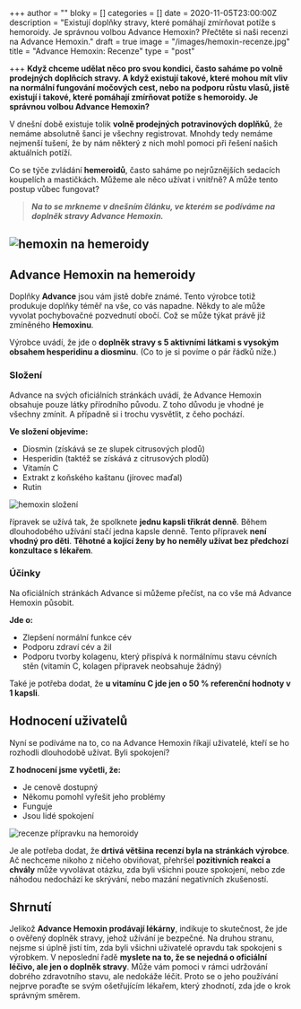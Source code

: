 +++
author = ""
bloky = []
categories = []
date = 2020-11-05T23:00:00Z
description = "Existují doplňky stravy, které pomáhají zmírňovat potíže s hemoroidy. Je správnou volbou Advance Hemoxin? Přečtěte si naši recenzi na Advance Hemoxin."
draft = true
image = "/images/hemoxin-recenze.jpg"
title = "Advance Hemoxin: Recenze"
type = "post"

+++
**Když chceme udělat něco pro svou kondici, často saháme po volně prodejných doplňcích stravy. A když existují takové, které mohou mít vliv na normální fungování močových cest, nebo na podporu růstu vlasů, jistě existují i takové, které pomáhají zmírňovat potíže s hemoroidy. Je správnou volbou Advance Hemoxin?**

V dnešní době existuje tolik **volně prodejných potravinových doplňků**, že nemáme absolutně šanci je všechny registrovat. Mnohdy tedy nemáme nejmenší tušení, že by nám některý z nich mohl pomoci při řešení našich aktuálních potíží.

Co se týče zvládání **hemeroidů**, často saháme po nejrůznějších sedacích koupelích a mastičkách. Můžeme ale něco užívat i vnitřně? A může tento postup vůbec fungovat?

> **_Na to se mrkneme v dnešním článku, ve kterém se podíváme na doplněk stravy Advance Hemoxin._**

## ![hemoxin na hemeroidy](/images/hemoxin-na-hemeroidy.jpg)

## Advance Hemoxin na hemeroidy

Doplňky **Advance** jsou vám jistě dobře známé. Tento výrobce totiž produkuje doplňky téměř na vše, co vás napadne. Někdy to ale může vyvolat pochybovačné pozvednutí obočí. Což se může týkat právě již zmíněného **Hemoxinu**.

Výrobce uvádí, že jde o **doplněk stravy s 5 aktivními látkami s vysokým obsahem hesperidinu a diosminu**. (Co to je si povíme o pár řádků níže.)

### Složení

Advance na svých oficiálních stránkách uvádí, že Advance Hemoxin obsahuje pouze látky přírodního původu. Z toho důvodu je vhodné je všechny zmínit. A případně si i trochu vysvětlit, z čeho pochází.

**Ve složení objevíme:**

* Diosmin (získává se ze slupek citrusových plodů)
* Hesperidin (taktéž se získává z citrusových plodů)
* Vitamín C
* Extrakt z koňského kaštanu (jírovec maďal)
* Rutin

![hemoxin složení](/images/hemoxin-slozeni.jpg)

řípravek se užívá tak, že spolknete **jednu kapsli třikrát denně**. Během dlouhodobého užívání stačí jedna kapsle denně. Tento přípravek **není vhodný pro děti**. **Těhotné a kojící ženy by ho neměly užívat bez předchozí konzultace s lékařem**.

### Účinky

Na oficiálních stránkách Advance si můžeme přečíst, na co vše má Advance Hemoxin působit.

**Jde o:**

* Zlepšení normální funkce cév
* Podporu zdraví cév a žil
* Podporu tvorby kolagenu, který přispívá k normálnímu stavu cévních stěn (vitamín C, kolagen přípravek neobsahuje žádný)

Také je potřeba dodat, že **u vitamínu C jde jen o 50 % referenční hodnoty v 1 kapsli**.

## Hodnocení uživatelů

Nyní se podíváme na to, co na Advance Hemoxin říkají uživatelé, kteří se ho rozhodli dlouhodobě užívat. Byli spokojení?

**Z hodnocení jsme vyčetli, že:**

* Je cenově dostupný
* Někomu pomohl vyřešit jeho problémy
* Funguje
* Jsou lidé spokojení

![recenze přípravku na hemoroidy](/images/recenze-pripravku-na-hemeroidy.jpg)

Je ale potřeba dodat, že **drtivá většina recenzí byla na stránkách výrobce**. Ač nechceme nikoho z ničeho obviňovat, přehršel **pozitivních reakcí a chvály** může vyvolávat otázku, zda byli všichni pouze spokojení, nebo zde náhodou nedochází ke skrývání, nebo mazání negativních zkušeností.

## Shrnutí

Jelikož **Advance Hemoxin prodávají lékárny**, indikuje to skutečnost, že jde o ověřený doplněk stravy, jehož užívání je bezpečné. Na druhou stranu, nejsme si úplně jistí tím, zda byli všichni uživatelé opravdu tak spokojeni s výrobkem. V neposlední řadě **myslete na to, že se nejedná o oficiální léčivo, ale jen o doplněk stravy**. Může vám pomoci v rámci udržování dobrého zdravotního stavu, ale nedokáže léčit. Proto se o jeho používání nejprve poraďte se svým ošetřujícím lékařem, který zhodnotí, zda jde o krok správným směrem.